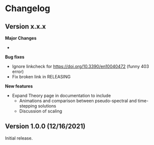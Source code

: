 
# Changelog


## Version x.x.x

**Major Changes**

*

**Bug fixes**

* Ignore linkcheck for https://doi.org/10.3390/en10040472 (funny 403 error)
* Fix broken link in RELEASING

**New features**

* Expand Theory page in documentation to include
	* Animations and comparison between pseudo-spectral and time-stepping solutions
	* Discussion of scaling

## Version 1.0.0 (12/16/2021)
Initial release.